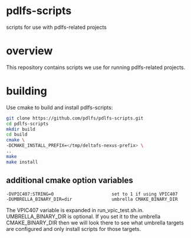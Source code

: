 # pdlfs-scripts
scripts for use with pdlfs-related projects

# overview

This repository contains scripts we use for running pdlfs-related
projects.

# building

Use cmake to build and install pdlfs-scripts:

```bash
git clone https://github.com/pdlfs/pdlfs-scripts.git
cd pdlfs-scripts
mkdir build
cd build
cmake \
-DCMAKE_INSTALL_PREFIX=</tmp/deltafs-nexus-prefix> \
..
make
make install
```

## additional cmake option variables

```
-DVPIC407:STRING=0                      set to 1 if using VPIC407
-DUMBRELLA_BINARY_DIR=dir               umbrella CMAKE_BINARY_DIR
```

The VPIC407 variable is expanded in run_vpic_test.sh.in.
UMBRELLA_BINARY_DIR is optional. If you set it to the
umbrella CMAKE_BINARY_DIR then we will look there to see
what umbrella targets are configured and only install scripts
for those targets.
